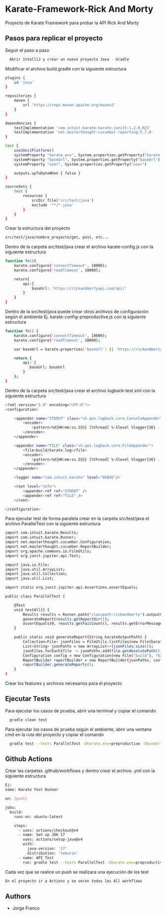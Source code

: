 
# Karate-Framework-Rick And Morty

Proyecto de Karate Framework para probar la API Rick And Morty

## Pasos para replicar el proyecto

Seguir el paso a paso

```bash
  Abrir IntelliJ y crear un nuevo proyecto Java - Gradle
```

Modificar el archivo build.gradle con la siguiente estructura

```bash
plugins {
    id 'java'
}

repositories {
    maven {
        url 'https://repo.maven.apache.org/maven2'
    }
}

dependencies {
    testImplementation 'com.intuit.karate:karate-junit5:1.2.0.RC5'
    testImplementation 'net.masterthought:cucumber-reporting:5.7.0'
}

test {
    useJUnitPlatform()
    systemProperty "karate.env", System.properties.getProperty("karate.env")
    systemProperty "baseUrl", System.properties.getProperty("baseUrl")
    systemProperty "user", System.properties.getProperty("user")

    outputs.upToDateWhen { false }
}

sourceSets {
    test {
        resources {
            srcDir file('src/test/java')
            exclude '**/*.java'
        }
    }
}
```

Crear la estructura del proyecto

```bash
src/test/java/nombre_proyecto/get, post, etc...
```

Dentro de la carpeta src/test/java crear el archivo karate-config.js con la siguiente estructura

```bash
function fn(){
    karate.configure('connectTimeout', 10000);
    karate.configure('readTimeout', 10000);

    return{
        api:{
            baseUrl: 'https://rickandmortyapi.com/api/'
        }
    }
}
```

Dentro de la src/test/java puede crear otros archivos de configuración según el ambiente Ej. karate-config-preproductive.js con la siguiente estructura

```bash
function fn() {
    karate.configure('connectTimeout', 10000);
    karate.configure('readTimeout', 10000);

    var baseUrl = karate.properties['baseUrl'] || 'https://rickandmortyapi.com/api/'

    return {
        api: {
           baseUrl: baseUrl
        }
    };
}
```

Dentro de la carpeta src/test/java crear el archivo logback-test.xml con la siguiente estructura

```bash
<?xml version="1.0" encoding="UTF-8"?>
<configuration>

    <appender name="STDOUT" class="ch.qos.logback.core.ConsoleAppender">
        <encoder>
            <pattern>%d{HH:mm:ss.SSS} [%thread] %-5level %logger{36} - %msg%n</pattern>
        </encoder>
    </appender>

    <appender name="FILE" class="ch.qos.logback.core.FileAppender">
        <file>build/karate.log</file>
        <encoder>
            <pattern>%d{HH:mm:ss.SSS} [%thread] %-5level %logger{36} - %msg%n</pattern>
        </encoder>
    </appender>

    <logger name="com.intuit.karate" level="DEBUG"/>

    <root level="info">
        <appender-ref ref="STDOUT" />
        <appender-ref ref="FILE" />
    </root>

</configuration>
```

Para ejecutar test de forma paralela crear en la carpeta src/test/java el archivo ParallelTest con la siguiente estructura

```bash
import com.intuit.karate.Results;
import com.intuit.karate.Runner;
import net.masterthought.cucumber.Configuration;
import net.masterthought.cucumber.ReportBuilder;
import org.apache.commons.io.FileUtils;
import org.junit.jupiter.api.Test;

import java.io.File;
import java.util.ArrayList;
import java.util.Collection;
import java.util.List;

import static org.junit.jupiter.api.Assertions.assertEquals;

public class ParallelTest {

    @Test
    void testAll() {
        Results results = Runner.path("classpath:rickandmorty").outputCucumberJson(true).tags("~@ignore").parallel(4);
        generateReport(results.getReportDir());
        assertEquals(0, results.getFailCount(), results.getErrorMessages());
    }

    public static void generateReport(String karateOutputPath) {
        Collection<File> jsonFiles = FileUtils.listFiles(new File(karateOutputPath), new String[]{"json"}, true);
        List<String> jsonPaths = new ArrayList<>(jsonFiles.size());
        jsonFiles.forEach(file -> jsonPaths.add(file.getAbsolutePath()));
        Configuration config = new Configuration(new File("build"), "Karate-Framework-Rick-Morty-API");
        ReportBuilder reportBuilder = new ReportBuilder(jsonPaths, config);
        reportBuilder.generateReports();
    }
}
```

Crear los features y archivos necesarios para el proyecto

## Ejecutar Tests

Para ejecutar los casos de prueba, abrir una terminal y copiar el comando

```bash
  gradle clean test
```

Para ejecutar los casos de prueba según el ambiente, abrir una ventana cmd en la ruta del proyecto y copiar el comando

```bash
  gradle test --tests ParallelTest -Dkarate.env=preproductive -DbaseUrl=https://rickandmortyapi.com/api/ -i
```

## Github Actions

Crear las carpetas .github/workflows y dentro crear el archivo .yml con la siguiente estructura

```bash
Ej:
name: Karate Test Runner

on: [push]

jobs:
  build:
    runs-on: ubuntu-latest

    steps:
      - uses: actions/checkout@v4
      - name: Set up JDK 17
        uses: actions/setup-java@v4
        with:
          java-version: '17'
          distribution: 'temurin'
      - name: API Test
        run: gradle test --tests ParallelTest -Dkarate.env=preproductive -DbaseUrl=https://rickandmortyapi.com/api/ -i
```

Cada vez que se realice un push se realizara una ejecución de los test

```bash
En el proyecto ir a Actions y se veran todos los All workflows
```

## Authors

- Jorge Franco